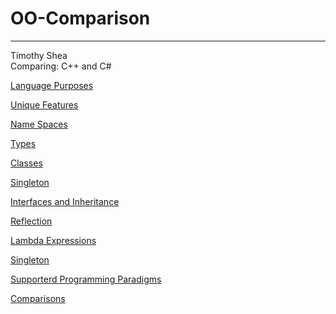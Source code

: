 # OO-Comparison
-------------------------
Timothy Shea  
Comparing: C++ and C#

[Language Purposes](language_purpose.md)

[Unique Features](unique_features.md)

[Name Spaces](name_spaces.md)

[Types](types.md)

[Classes](classes.md)

[Singleton](singleton.md)

[Interfaces and Inheritance](interfaces.md)

[Reflection](reflection.md)

[Lambda Expressions](lambda.md)

[Singleton](singleton.md)

[Supporterd Programming Paradigms](paradigm.md)

[Comparisons](comparisons.md)